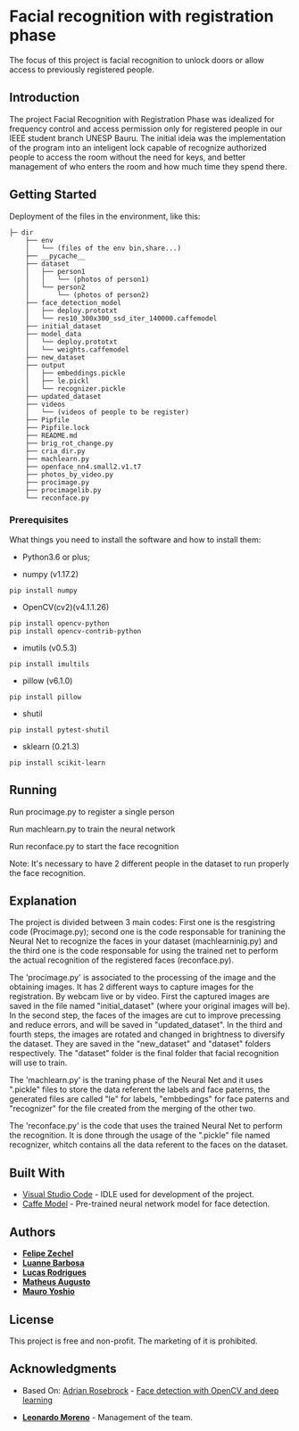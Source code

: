 # Facial recognition with registration phase

The focus of this project is facial recognition to unlock doors or allow access to previously registered people.

## Introduction

The project Facial Recognition with Registration Phase was idealized for frequency control and access permission only for registered people in our IEEE student branch UNESP Bauru. The initial ideia was the implementation of the program into an inteligent lock capable of recognize authorized people to access the room without the need for keys, and better management of who enters the room and how much time they spend there.

## Getting Started

Deployment of the files in the environment, like this:

```
├─ dir
    ├── env
    │   └── (files of the env bin,share...)
    ├── __pycache__
    ├── dataset
    │   ├── person1
    │   │   └── (photos of person1)
    │   └── person2
    │       └── (photos of person2)
    ├── face_detection_model
    │   ├── deploy.prototxt
    │   └── res10_300x300_ssd_iter_140000.caffemodel
    ├── initial_dataset
    ├── model_data
    │   └── deploy.prototxt
    │   └── weights.caffemodel
    ├── new_dataset
    ├── output
    │   ├── embeddings.pickle
    │   ├── le.pickl
    │   └── recognizer.pickle
    ├── updated_dataset
    ├── videos
    │   └── (videos of people to be register)
    ├── Pipfile
    ├── Pipfile.lock
    ├── README.md
    ├── brig_rot_change.py
    ├── cria_dir.py
    ├── machlearn.py
    ├── openface_nn4.small2.v1.t7
    ├── photos_by_video.py
    ├── procimage.py
    ├── procimagelib.py
    └── reconface.py
```

### Prerequisites

What things you need to install the software and how to install them:
* Python3.6 or plus;

* numpy (v1.17.2)
```
pip install numpy
```
* OpenCV(cv2)(v4.1.1.26)
```
pip install opencv-python
pip install opencv-contrib-python
```
* imutils (v0.5.3)
```
pip install imultils
```
* pillow (v6.1.0)
```
pip install pillow
```
* shutil
```
pip install pytest-shutil
```
* sklearn (0.21.3)
```
pip install scikit-learn
```

## Running
Run procimage.py to register a single person

Run machlearn.py to train the neural network

Run reconface.py to start the face recognition

Note: It's necessary to have 2 different people in the dataset to run properly the face recognition.

## Explanation
The project is divided between 3 main codes: First one is the resgistring code (Procimage.py); second one is the code responsable for tranining the Neural Net to recognize the faces in your dataset (machlearninig.py) and the third one is the code responsable for using the trained net to perform the actual recognition of the registered faces (reconface.py).

The 'procimage.py' is associated to the processing of the image and the obtaining images. It has 2 different ways to capture images for the registration. By webcam live or by video.
First the captured images are saved in the file named "initial_dataset" (where your original images will be). In the second step, the faces of the images are cut to improve precessing and reduce errors, and will be saved in "updated_dataset". In the third and fourth steps, the images are rotated and changed in brightness to diversify the dataset. They are saved in the "new_dataset" and "dataset" folders respectively. The "dataset" folder is the final folder that facial recognition will use to train.

The 'machlearn.py' is the traning phase of the Neural Net and it uses ".pickle" files to store the data referent the labels and face paterns, the generated files are called "le" for labels, "embbedings" for face paterns and "recognizer" for the file created from the merging of the other two.

The 'reconface.py' is the code that uses the trained Neural Net to perform the recognition. It is done through the usage of the ".pickle" file named recognizer, whitch contains all the data referent to the faces on the dataset.

## Built With

* [Visual Studio Code](https://code.visualstudio.com/) - IDLE used for development of the project.
* [Caffe Model](https://caffe.berkeleyvision.org/) - Pre-trained neural network model for face detection.

## Authors

* [**Felipe Zechel**](https://github.com/zechelf)
* [**Luanne Barbosa**](https://github.com/Luanne-Barbosa)
* [**Lucas Rodrigues**](https://github.com/lucasr21)
* [**Matheus Augusto**](https://github.com/MatheusMABR)
* [**Mauro Yoshio**](https://github.com/mayokogitgud)

## License

This project is free and non-profit. The marketing of it is prohibited.

## Acknowledgments
* Based On: [Adrian Rosebrock](https://www.pyimagesearch.com/author/adrian/) - [Face detection with OpenCV and deep learning](https://www.pyimagesearch.com/2018/02/26/face-detection-with-opencv-and-deep-learning/)

* [**Leonardo Moreno**](https://github.com/leopmoreno) - Management of the team.

